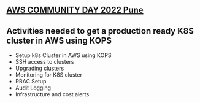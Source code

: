 ## [AWS COMMUNITY DAY 2022 Pune](https://acdpune.in/)

## Activities needed to get a production ready K8S cluster in AWS using KOPS


- Setup k8s Cluster in AWS using KOPS
- SSH access to clusters
- Upgrading clusters
- Monitoring for K8S cluster
- RBAC Setup
- Audit Logging
- Infrastructure and cost alerts
